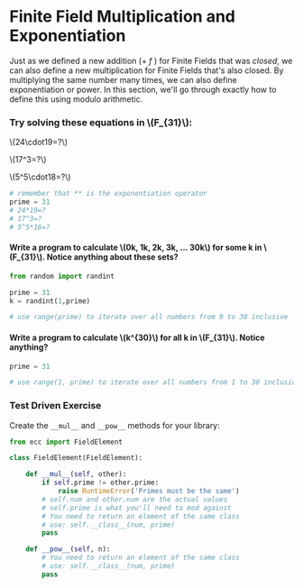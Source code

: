 
# Finite Field Multiplication and Exponentiation

Just as we defined a new addition ($+~f~$) for Finite Fields that was _closed_, we can also define a new multiplication for Finite Fields that's also closed. By multiplying the same number many times, we can also define exponentiation or power. In this section, we'll go through exactly how to define this using modulo arithmetic.

### Try solving these equations in \\(F_{31}\\):

\\(24\cdot19=?\\)

\\(17^3=?\\)

\\(5^5\cdot18=?\\)


```python
# remember that ** is the exponentiation operator
prime = 31
# 24*19=?
# 17^3=?
# 5^5*18=?
```

#### Write a program to calculate \\(0k, 1k, 2k, 3k, ... 30k\\) for some k in \\(F_{31}\\).  Notice anything about these sets?


```python
from random import randint

prime = 31
k = randint(1,prime)

# use range(prime) to iterate over all numbers from 0 to 30 inclusive
```

#### Write a program to calculate \\(k^{30}\\) for all k in \\(F_{31}\\). Notice anything?


```python
prime = 31

# use range(1, prime) to iterate over all numbers from 1 to 30 inclusive
```

### Test Driven Exercise

Create the `__mul__` and `__pow__` methods for your library:


```python
from ecc import FieldElement

class FieldElement(FieldElement):

    def __mul__(self, other):
        if self.prime != other.prime:
            raise RuntimeError('Primes must be the same')
        # self.num and other.num are the actual values
        # self.prime is what you'll need to mod against
        # You need to return an element of the same class
        # use: self.__class__(num, prime)
        pass

    def __pow__(self, n):
        # You need to return an element of the same class
        # use: self.__class__(num, prime)
        pass
```
